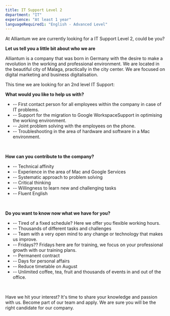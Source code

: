 ```yaml
---
title: IT Support Level 2
department: "IT"
experience: "At least 1 year"
languageRequired1: "English - Advanced Level"
---
```


At Alliantum we are currently looking for a IT Support Level 2, could be you?

**Let us tell you a little bit about who we are**

Alliantum is a company that was born in Germany with the desire to make a revolution in the working and professional environment. We are located in the beautiful city of Malaga, practically in the city center. We are focused on digital marketing and business digitalisation.

This time we are looking for an 2nd level IT Support:

**What would you like to help us with?**

- -- First contact person for all employees within the company in case of IT problems.
- -- Support for the migration to Google WorkspaceSupport in optimising the working environment.
- -- Joint problem solving with the employees on the phone.
- -- Troubleshooting in the area of hardware and software in a Mac environment.

<br/>

**How can you contribute to the company?**

- -- Technical affinity
- -- Experience in the area of Mac and Google Services
- -- Systematic approach to problem solving
- -- Critical thinking
- -- Willingness to learn new and challenging tasks
- -- Fluent English

<br/>

**Do you want to know now what we have for you?**

- -- Tired of a fixed schedule? Here we offer you flexible working hours.
- -- Thousands of different tasks and challenges
- -- Team with a very open mind to any change or technology that makes us improve.
- -- Fridays?? Fridays here are for training, we focus on your professional growth with our training plans.
- -- Permanent contract
- -- Days for personal affairs
- -- Reduce timetable on August
- -- Unlimited coffee, tea, fruit and thousands of events in and out of the office.

<br/>

Have we hit your interest? It's time to share your knowledge and passion with us. Become part of our team and apply. We are sure you will be the right candidate for our company.

